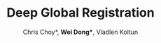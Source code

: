 ---
title  : "Deep Global Registration"
author : "Chris Choy*, <b>Wei Dong*</b>, Vladlen Koltun"
journal: "CVPR 2020 (Oral)"
imurl  : "/assets/images/dgr-teaser.png"
paperurl: "https://arxiv.org/abs/2004.11540"
codeurl: "https://github.com/chrischoy/DeepGlobalRegistration"
---